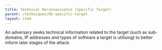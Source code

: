 ```yaml
---
title: Technical Reconnaissance (Specific Target)
parent: /techniques/05-specific-target
layout: item
---
```


<p>An adversary seeks technical information related to the target (such as  sub-domains, IP addresses and types of software a target is utilising) to better inform later stages of the attack.</p>
